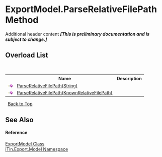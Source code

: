 # ExportModel.ParseRelativeFilePath Method 
Additional header content _**\[This is preliminary documentation and is subject to change.\]**_


## Overload List
&nbsp;<table><tr><th></th><th>Name</th><th>Description</th></tr><tr><td>![Public method](media/pubmethod.gif "Public method")</td><td><a href="fe28d35f-cec6-a02b-8155-357d749537c3">ParseRelativeFilePath(String)</a></td><td /></tr><tr><td>![Public method](media/pubmethod.gif "Public method")</td><td><a href="a759a21b-2f4e-60d3-42db-abfe9eec2fb9">ParseRelativeFilePath(KnownRelativeFilePath)</a></td><td /></tr></table>&nbsp;
<a href="#exportmodel.parserelativefilepath-method">Back to Top</a>

## See Also


#### Reference
<a href="ff3f8d5d-9bb7-2235-58c5-0d8358e85c80">ExportModel Class</a><br /><a href="ef57ffcc-e95e-b212-5a46-9aa6f5a3511f">iTin.Export.Model Namespace</a><br />